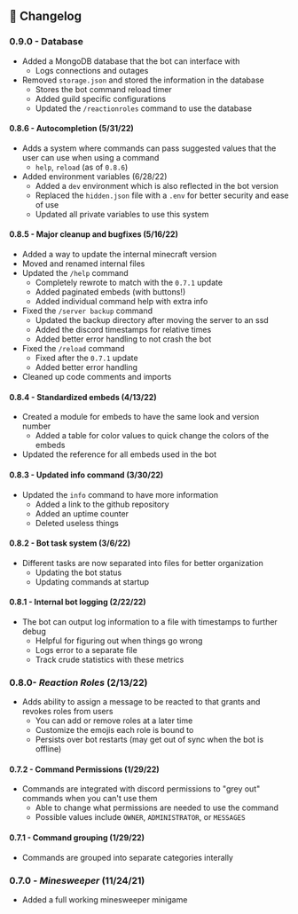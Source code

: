 ## :scroll: Changelog

### 0.9.0 - Database
- Added a MongoDB database that the bot can interface with 
	- Logs connections and outages 
- Removed `storage.json` and stored the information in the database
	- Stores the bot command reload timer
	- Added guild specific configurations 
	- Updated the `/reactionroles` command to use the database
#### 0.8.6 - Autocompletion (5/31/22)
- Adds a system where commands can pass suggested values that the user can use when using a command
	- `help`, `reload`  (as of `0.8.6`)
- Added environment variables (6/28/22)
	- Added a `dev` environment which is also reflected in the bot version
	- Replaced the `hidden.json` file with a `.env` for better security and ease of use
	- Updated all private variables to use this system
#### 0.8.5 - Major cleanup and bugfixes (5/16/22)
- Added a way to update the internal minecraft version
- Moved and renamed internal files
- Updated the `/help` command
	- Completely rewrote to match with the `0.7.1` update
	- Added paginated embeds (with buttons!)
	- Added individual command help with extra info
- Fixed the `/server backup` command
	- Updated the backup directory after moving the server to an ssd
	- Added the discord timestamps for relative times
	- Added better error handling to not crash the bot
- Fixed the `/reload` command
	- Fixed after the `0.7.1` update
	- Added better error handling
- Cleaned up code comments and imports
#### 0.8.4 - Standardized embeds (4/13/22)
- Created a module for embeds to have the same look and version number
	- Added a table for color values to quick change the colors of the embeds
- Updated the reference for all embeds used in the bot

#### 0.8.3 - Updated info command (3/30/22)
- Updated the `info` command to have more information
	- Added a link to the github repository
	- Added an uptime counter
	- Deleted useless things

#### 0.8.2 - Bot task system (3/6/22)
- Different tasks are now separated into files for better organization
	- Updating the bot status
	- Updating commands at startup

#### 0.8.1 - Internal bot logging (2/22/22)
- The bot can output log information to a file with timestamps to further debug
	- Helpful for figuring out when things go wrong
	- Logs error to a separate file
	- Track crude statistics with these metrics

### 0.8.0- *Reaction Roles* (2/13/22)
- Adds ability to assign a message to be reacted to that grants and revokes roles from users
	- You can add or remove roles at a later time
	- Customize the emojis each role is bound to
	- Persists over bot restarts (may get out of sync when the bot is offline)

#### 0.7.2 - Command Permissions (1/29/22)
- Commands are integrated with discord permissions to "grey out" commands when you can't use them
	- Able to change what permissions are needed to use the command
	- Possible values include `OWNER`, `ADMINISTRATOR`, or `MESSAGES`

#### 0.7.1 - Command grouping (1/29/22)
- Commands are grouped into separate categories interally

### 0.7.0 - *Minesweeper* (11/24/21)
- Added a full working minesweeper minigame
